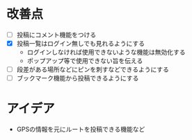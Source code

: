 # 改善点
- [ ] 投稿にコメント機能をつける
- [x] 投稿一覧はログイン無しでも見れるようにする
  - ログインしなければ使用できないような機能は無効化する
  - ポップアップ等で使用できない旨を伝える
- [ ] 段差がある場所などにピンを刺すなどできるようにする
- [ ] ブックマーク機能から投稿できるようにする

# アイデア
- GPSの情報を元にルートを投稿できる機能など